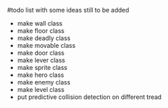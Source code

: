 #todo list with some ideas still to be added



- make wall class
- make floor class
- make deadly class
- make movable class
- make door class
- make lever class
- make sprite class
- make hero class
- make enemy class
- make level class
- put predictive collision detection on different tread
